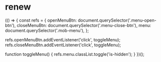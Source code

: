 # renew

(() => {
  const refs = {
    openMenuBtn: document.querySelector('.menu-open-btn'),
    closeMenuBtn: document.querySelector('.menu-close-btn'),
    menu: document.querySelector('.mob-menu'),
  };

  refs.openMenuBtn.addEventListener('click', toggleMenu);
  refs.closeMenuBtn.addEventListener('click', toggleMenu);

  function toggleMenu() {
    refs.menu.classList.toggle('is-hidden');
  }
})();
